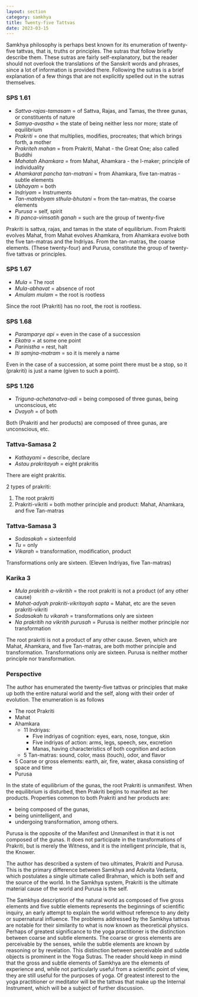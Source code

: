 ```yaml
---
layout: section
category: samkhya
title: Twenty-five Tattvas
date: 2023-03-15
---
```

Samkhya philosophy is perhaps best known for its enumeration of twenty-five tattvas, that is, truths or principles. The sutras that follow briefly describe them. These sutras are fairly self-explanatory, but the reader should not overlook the translations of the Sanskrit words and phrases, since a lot of information is provided there. Following the sutras is a brief explanation of a few things that are not explicitly spelled out in the sutras themselves.

### SPS 1.61
- *Sattva-rajas-tamasam* =  of Sattva, Rajas, and Tamas, the three gunas, or constituents of nature
- *Samya-avastha* = the state of being neither less nor more; state of equilibrium
- *Prakriti* = one that multiplies, modifies, procreates; that which brings forth, a mother
- *Prakriteh mahan* = from Prakriti, Mahat - the Great One; also called Buddhi
- *Mahatah Ahamkara* = from Mahat, Ahamkara - the I-maker; principle of individuality
- *Ahamkarat pancha tan-matrani* = from Ahamkara, five tan-matras - subtle elements
- *Ubhayam* = both
- *Indriyam* = Instruments 
- *Tan-matrebyam sthula-bhutani* = from the tan-matras, the coarse elements
- *Purusa* = self, spirit
- *Iti panca-vimsatih ganah* = such are the group of twenty-five 

Prakriti is sattva, rajas, and tamas in the state of equilibrium. From Prakriti evolves Mahat, from Mahat evolves Ahamkara, from Ahamkara evolve both the five tan-matras and the Indriyas. From the tan-matras, the coarse elements.  (These twenty-four)  and Purusa, constitute the group of twenty-five tattvas or principles.

### SPS 1.67
- *Mula* = The root
- *Mula-abhavat* = absence of root
- *Amulam mulam* = the root is rootless

Since the root (Prakriti) has no root, the root is rootless.

### SPS 1.68
- *Paramparye api* = even in the case of a succession
- *Ekatra* = at some one point
- *Parinistha* = rest, halt
- *Iti samjna-matram* = so it is merely a name

Even in the case of a succession, at some point there must be a stop, so it (prakriti) is just a name (given to such a point).

### SPS 1.126
- *Triguna-achetanatva-adi* = being composed of three gunas, being unconscious, etc
- *Dvayoh* = of both 

Both (Prakriti and her products) are composed of three gunas, are unconscious, etc.

### Tattva-Samasa 2
- *Kathayami* = describe, declare
- *Astau prakritayah* = eight prakritis

There are eight prakritis.

2 types of prakriti:
1. The root prakriti
2. Prakriti-vikriti = both mother principle and product: Mahat, Ahamkara, and five Tan-matras

### Tattva-Samasa 3
- *Sodasakah* = sixteenfold
- *Tu* = only
- *Vikarah* = transformation, modification, product

Transformations only are sixteen. (Eleven Indriyas, five Tan-matras)

### Karika 3
- *Mula prakritih a-vikritih* = the root prakriti is not a product (of any other cause)
- *Mahat-adyah prakriti-vikritayah sapta* = Mahat, etc are the seven prakriti-vikriti
- *Sodasakah tu vikarah* = transformations only are sixteen
- *Na prakritih na vikritih purusah* = Purusa is neither mother principle nor transformation

The root prakriti is not a product of any other cause. Seven, which are Mahat, Ahamkara, and five Tan-matras, are both mother principle and transformation. Transformations only are sixteen. Purusa is neither mother principle nor transformation.

### Perspective
The author has enumerated the twenty-five tattvas or principles that make up both the entire natural world and the self, along with their order of evolution. The enumeration is as follows
- The root Prakriti
- Mahat
- Ahamkara
	- 11 Indriyas:
		- Five indriyas of cognition: eyes, ears, nose, tongue, skin
		- Five indriyas of action: arms, legs, speech, sex, excretion
		- Manas, having characteristics of both cognition and action
	- 5 Tan-matras: sound, color, mass (touch), odor, and flavor
- 5 Coarse or gross elements: earth, air, fire, water, akasa consisting of space and time
- Purusa

In the state of equilibrium of the gunas, the root Prakriti is unmanifest. When the equilibrium is disturbed, then Prakriti begins to manifest as her products. Properties common to both Prakriti and her products are:
- being composed of the gunas,
- being unintelligent, and
- undergoing transformation, among others.  

Purusa is the opposite of the Manifest and Unmanifest in that it is not composed of the gunas. It does not participate in the transformations of Prakriti, but is merely the Witness, and it is the intelligent principle, that is, the Knower. 

The author has described a system of two ultimates, Prakriti and Purusa. This is the primary difference between Samkhya and Advaita Vedanta, which postulates a single ultimate called Brahman, which is both self and the source of the world. In the Samkhya system, Prakriti is the ultimate material cause of the world and Purusa is the self.

The Samkhya description of the natural world as composed of five gross elements and five subtle elements represents the beginnings of scientific inquiry, an early attempt to explain the world without reference to any deity or supernatural influence. The problems addressed by the Samkhya tattvas are notable for their similarity to what is now known as theoretical physics. Perhaps of greatest significance to the yoga practitioner is the distinction between coarse and subtle elements. The coarse or gross elements are perceivable by the senses, while the subtle elements are known by reasoning or by revelation. This distinction between perceivable and subtle objects is prominent in the Yoga Sutras. The reader should keep in mind that the gross and subtle elements of Samkhya are the elements of experience and, while not particularly useful from a scientific point of view, they are still useful for the purposes of yoga. Of greatest interest to the yoga practitioner or meditator will be the tattvas that make up the Internal Instrument, which will be a subject of further discussion.
